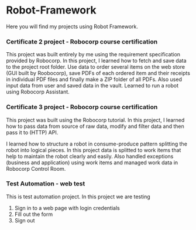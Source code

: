 # Robot-Framework
Here you will find my projects using Robot Framework.

### Certificate 2 project - Robocorp course certification
This project was built entirely by me using the requirement specification provided by Robocorp. In this project, I learned how to fetch and save data to the project root folder. Use data to order several items on the web store (GUI built by Roobocorp), save PDFs of each ordered item and their receipts in individual PDF files and finally make a ZIP folder of all PDFs. Also used input data from user and saved data in the vault. Learned to run a robot using Robocorp Assistant.

### Certificate 3 project - Robocorp course certification

This project was built using the Robocorp tutorial. In this project, I learned how to pass data from source of raw data, modify and filter data and then pass it to (HTTP) API.

I learned how to structure a robot in consume-produce pattern splitting the robot into logical pieces. In this project data is splitted to work items that help to maintain the robot clearly and easily. Also handled exceptions (business and application) using work items and managed work data in Robocorp Control Room.

### Test Automation - web test

This is test automation project. In this project we are testing 

1) Sign in to a web page with login credentials 
2) Fill out the form
3) Sign out
